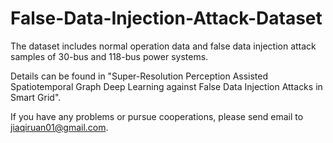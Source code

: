 # False-Data-Injection-Attack-Dataset
The dataset includes normal operation data and false data injection attack samples of 30-bus and 118-bus power systems.

Details can be found in "Super-Resolution Perception Assisted Spatiotemporal Graph Deep Learning against False Data Injection Attacks in Smart Grid".

If you have any problems or pursue cooperations, please send email to jiaqiruan01@gmail.com.
